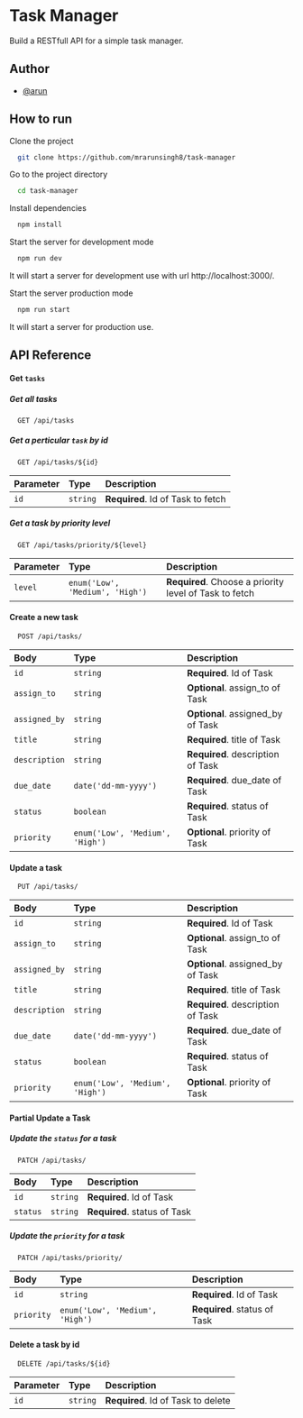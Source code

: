 # Task Manager
Build a RESTfull API for a simple task manager.

## Author
- [@arun](https://github.com/mrarunsingh8)

## How to run

Clone the project

```bash
  git clone https://github.com/mrarunsingh8/task-manager
```

Go to the project directory

```bash
  cd task-manager
```

Install dependencies

```bash
  npm install
```

Start the server for development mode

```bash
  npm run dev
```
It will start a server for development use with url http://localhost:3000/.

Start the server production mode

```bash
  npm run start
```
It will start a server for production use.


## API Reference

#### Get `tasks`

##### Get all tasks

```http
  GET /api/tasks
```

##### Get a perticular `task` by id

```http
  GET /api/tasks/${id}
```

| Parameter | Type     | Description                       |
| :-------- | :------- | :-------------------------------- |
| `id`      | `string` | **Required**. Id of Task to fetch |



##### Get a task by priority level

```http
  GET /api/tasks/priority/${level}
```

| Parameter | Type     | Description                       |
| :-------- | :------- | :-------------------------------- |
| `level`      | `enum('Low', 'Medium', 'High')` | **Required**. Choose a priority level of Task to fetch |

#### Create a new task

```http
  POST /api/tasks/
```

| Body | Type     | Description                       |
| :-------- | :------- | :-------------------------------- |
| `id`      | `string` | **Required**. Id of Task |
| `assign_to`      | `string` | **Optional**. assign_to of Task |
| `assigned_by`      | `string` | **Optional**. assigned_by of Task |
| `title`      | `string` | **Required**. title of Task |
| `description`      | `string` | **Required**. description of Task |
| `due_date`      | `date('dd-mm-yyyy')` | **Required**. due_date of Task |
| `status`      | `boolean` | **Required**. status of Task |
| `priority`      | `enum('Low', 'Medium', 'High')` | **Optional**. priority of Task |


#### Update a task

```http
  PUT /api/tasks/
```

| Body | Type     | Description                       |
| :-------- | :------- | :-------------------------------- |
| `id`      | `string` | **Required**. Id of Task |
| `assign_to`      | `string` | **Optional**. assign_to of Task |
| `assigned_by`      | `string` | **Optional**. assigned_by of Task |
| `title`      | `string` | **Required**. title of Task |
| `description`      | `string` | **Required**. description of Task |
| `due_date`      | `date('dd-mm-yyyy')` | **Required**. due_date of Task |
| `status`      | `boolean` | **Required**. status of Task |
| `priority`      | `enum('Low', 'Medium', 'High')` | **Optional**. priority of Task |


#### Partial Update a Task

##### Update the `status` for a task

```http
  PATCH /api/tasks/
```

| Body | Type     | Description                       |
| :-------- | :------- | :-------------------------------- |
| `id`      | `string` | **Required**. Id of Task |
| `status`      | `string` | **Required**. status of Task |



##### Update the `priority` for a task

```http
  PATCH /api/tasks/priority/
```

| Body | Type     | Description                       |
| :-------- | :------- | :-------------------------------- |
| `id`      | `string` | **Required**. Id of Task |
| `priority`      | `enum('Low', 'Medium', 'High')`  | **Required**. status of Task |



#### Delete a task by id

```http
  DELETE /api/tasks/${id}
```

| Parameter | Type     | Description                       |
| :-------- | :------- | :-------------------------------- |
| `id`      | `string` | **Required**. Id of Task to delete |

